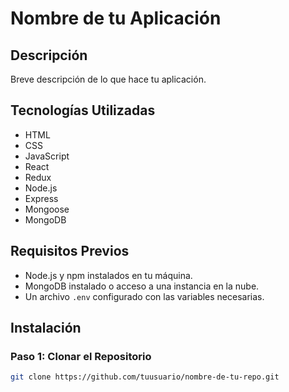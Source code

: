 # Nombre de tu Aplicación

## Descripción
Breve descripción de lo que hace tu aplicación.

## Tecnologías Utilizadas
- HTML
- CSS
- JavaScript
- React
- Redux
- Node.js
- Express
- Mongoose
- MongoDB

## Requisitos Previos
- Node.js y npm instalados en tu máquina.
- MongoDB instalado o acceso a una instancia en la nube.
- Un archivo `.env` configurado con las variables necesarias.

## Instalación

### Paso 1: Clonar el Repositorio
```bash
git clone https://github.com/tuusuario/nombre-de-tu-repo.git
